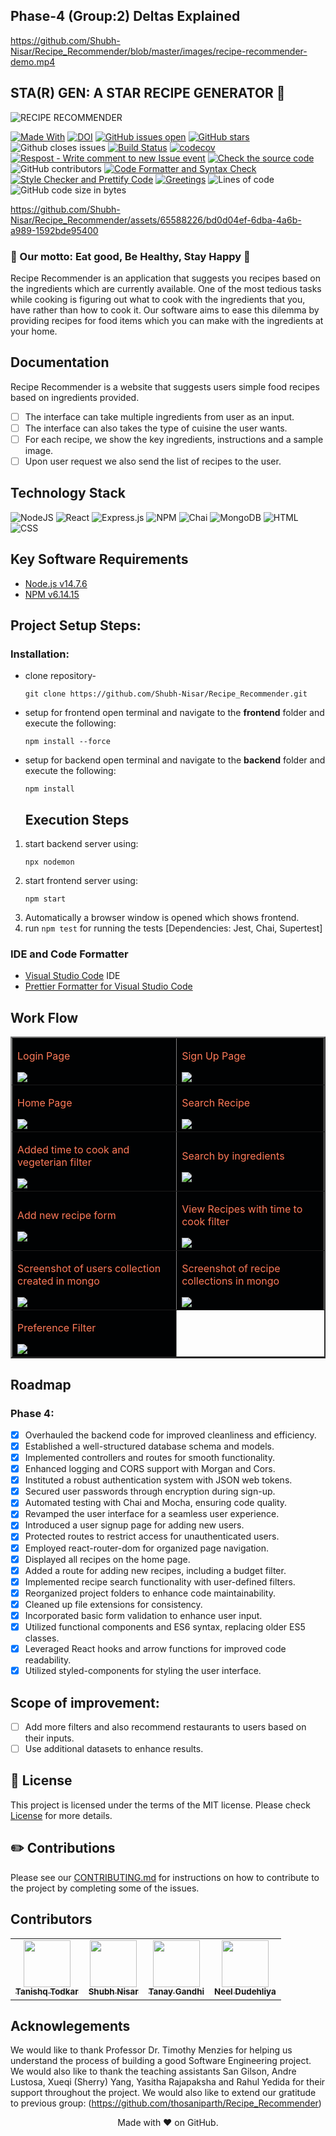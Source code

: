 ## Phase-4 (Group:2) Deltas Explained

https://github.com/Shubh-Nisar/Recipe_Recommender/blob/master/images/recipe-recommender-demo.mp4

## STA(R) GEN: A STAR RECIPE GENERATOR 🍔

![RECIPE RECOMMENDER](https://user-images.githubusercontent.com/40118578/139968487-1150b64e-d8d3-4f2e-a5d3-9a48d19ff64b.gif)

[![Made With](https://img.shields.io/badge/made%20with-javascript-gree)](https://www.javascript.com/)
[![DOI](https://zenodo.org/badge/429944963.svg)](https://zenodo.org/badge/latestdoi/429944963)
[![GitHub issues open](https://img.shields.io/github/issues/Shubh-Nisar/Recipe_Recommender)](https://github.com/Shubh-Nisar/Recipe_Recommender/issues)
[![GitHub stars](https://badgen.net/github/stars/Shubh-Nisar/Recipe_Recommender)](https://badgen.net/github/stars/Shubh-Nisar/Recipe_Recommender)
![Github closes issues](https://img.shields.io/github/issues-closed-raw/Shubh-Nisar/Recipe_Recommender)
[![Build Status](https://github.com/Shubh-Nisar/Recipe_Recommender/actions/workflows/coverage.yml/badge.svg)](https://github.com/Shubh-Nisar/Recipe_Recommender/actions/workflows/coverage.yml)
[![codecov](https://codecov.io/gh/Shubh-Nisar/Recipe_Recommender/branch/master/graph/badge.svg?token=f9c0cfdb-7222-453e-a957-a52002edbeef)](https://codecov.io/gh/Shubh-Nisar/Recipe_Recommender)
[![Respost - Write comment to new Issue event](https://github.com/Shubh-Nisar/Recipe_Recommender/actions/workflows/Respost.yml/badge.svg)](https://github.com/Shubh-Nisar/Recipe_Recommender/actions/workflows/Respost.yml)
[![Check the source code](https://github.com/Shubh-Nisar/Recipe_Recommender/actions/workflows/codeFormatter.yml/badge.svg)](https://github.com/Shubh-Nisar/Recipe_Recommender/actions/workflows/codeFormatter.yml)
![GitHub contributors](https://img.shields.io/github/contributors/Shubh-Nisar/Recipe_Recommender)
[![Code Formatter and Syntax Check](https://github.com/Shubh-Nisar/Recipe_Recommender/actions/workflows/Code_Formatter_and_Syntax_Check.yml/badge.svg)](https://github.com/Shubh-Nisar/Recipe_Recommender/actions/workflows/Code_Formatter_and_Syntax_Check.yml)
[![Style Checker and Prettify Code](https://github.com/Shubh-Nisar/Recipe_Recommender/actions/workflows/Style_Checker_and_Prettify_Code.yml/badge.svg)](https://github.com/Shubh-Nisar/Recipe_Recommender/actions/workflows/Style_Checker_and_Prettify_Code.yml)
[![Greetings](https://github.com/Shubh-Nisar/Recipe_Recommender/actions/workflows/greetings.yml/badge.svg)](https://github.com/Shubh-Nisar/Recipe_Recommender/actions/workflows/greetings.yml)
![Lines of code](https://img.shields.io/badge/Lines%20of%20Code-123.5k-green)
![GitHub code size in bytes](https://img.shields.io/badge/Code%20Size-27,365KB-brightgreen)

https://github.com/Shubh-Nisar/Recipe_Recommender/assets/65588226/bd0d04ef-6dba-4a6b-a989-1592bde95400

   <h3>🍔 Our motto: Eat good, Be Healthy, Stay Happy 🍔</h3>

  <p>
    Recipe Recommender is an application that suggests you recipes based on the ingredients which are currently available.
    One of the most tedious tasks while cooking is figuring out what to cook with the ingredients that you, have rather than how to cook it.
    Our software aims to ease this dilemma by providing recipes for food items which you can make with the ingredients at your home.
  </p>

## Documentation

Recipe Recommender is a website that suggests users simple food recipes based on ingredients provided.

- [ ] The interface can take multiple ingredients from user as an input.
- [ ] The interface can also takes the type of cuisine the user wants.
- [ ] For each recipe, we show the key ingredients, instructions and a sample image.
- [ ] Upon user request we also send the list of recipes to the user.

## Technology Stack

![NodeJS](https://img.shields.io/badge/node.js-6DA55F?style=for-the-badge&logo=node.js&logoColor=white)
![React](https://img.shields.io/badge/react-%2320232a.svg?style=for-the-badge&logo=react&logoColor=%2361DAFB)
![Express.js](https://img.shields.io/badge/express.js-%23404d59.svg?style=for-the-badge&logo=express&logoColor=%2361DAFB)
![NPM](https://img.shields.io/badge/npm-CB3837?style=for-the-badge&logo=npm&logoColor=white)
![Chai](https://img.shields.io/badge/chai.js-323330?style=for-the-badge&logo=chai&logoColor=red)
![MongoDB](https://img.shields.io/badge/MongoDB-%234ea94b.svg?style=for-the-badge&logo=mongodb&logoColor=white)
![HTML](https://img.shields.io/badge/HTML5-E34F26?style=for-the-badge&logo=html5&logoColor=white)
![CSS](https://img.shields.io/badge/CSS3-1572B6?style=for-the-badge&logo=css3&logoColor=white)

## Key Software Requirements

- [Node.js v14.7.6](https://nodejs.org/en/download/)
- [NPM v6.14.15](https://nodejs.org/en/download/)

## Project Setup Steps:

### Installation:

- clone repository-
  ```
  git clone https://github.com/Shubh-Nisar/Recipe_Recommender.git
  ```
- setup for frontend
  open terminal and navigate to the **frontend** folder and execute the following:
  ```
  npm install --force
  ```
- setup for backend
  open terminal and navigate to the **backend** folder and execute the following:

  ```
  npm install
  ```

  ## Execution Steps

1.  start backend server using:
    ```
    npx nodemon
    ```
2.  start frontend server using:
    ```
    npm start
    ```
3.  Automatically a browser window is opened which shows frontend.
4.  run `npm test` for running the tests [Dependencies: Jest, Chai, Supertest]

### IDE and Code Formatter

- [Visual Studio Code](https://code.visualstudio.com/) IDE
- [Prettier Formatter for Visual Studio Code](https://github.com/prettier/prettier-vscode/blob/main/README.md)

## Work Flow

<table border="2" bordercolorlight="#b9dcff" bordercolordark="#006fdd">

  <tr style="background: #010203 ">
    <td valign="left"> 
      <p style="color: #FF7A59"> Login Page
      </p>
      <a href=".\images\sign-in page.png"> 
        <img src=".\images\sign-in page.png" >      
      </a>
    </td>
    <td valign="left">
     <p style="color: #FF7A59"> Sign Up Page
      </p>
     <a href=".\images\sign-up page.png">
        <img src=".\images\sign-up page.png"> 
      </a> 
    </td>

  </tr>
     <tr style="background: #010203;"> 
    <td valign="left">
     <p style="color: #FF7A59"> Home Page
      </p>
     <a href=".\images\home page.png">
        <img src=".\images\home page.png"> 
      </a> 
    </td>
        <td valign="left"> 
      <p style="color: #FF7A59"> Search Recipe
      </p>
      <a href=".\images\search recipe page.png">
        <img src=".\images\search recipe page.png"> 
      </a>
    </td> 
    
  </tr>
  
  <tr style="background: #010203;"> 
    <td valign="left">
      <p style="color: #FF7A59"> Added time to cook and vegeterian filter
      </p>  
      <a href=".\images\time to cook and veg filter.png">
        <img src=".\images\time to cook and veg filter.png">    
      </a>
    </td>
    <td valign="left"> 
      <p style="color: #FF7A59"> Search by ingredients
      </p>
      <a href=".\images\ingredients.jpg">
        <img src=".\images\ingredients.jpg">          
      </a>
    </td>

  </tr> 
  
  <tr style="background: #010203;"> 
    <td valign="left">
     <p style="color: #FF7A59"> Add new recipe form
      </p>
     <a href=".\images\add recipe page.png">
        <img src=".\images\add recipe page.png"> 
      </a> 
    </td> 
    <td valign="left">
     <p style="color: #FF7A59"> View Recipes with time to cook filter
      </p>
     <a href=".\images\view recipes with time to cook.png">
        <img src=".\images\view recipes with time to cook.png"> 
      </a> 
    </td> 
  </tr> 
   <tr style="background: #010203 ">
    <td valign="left"> 
      <p style="color: #FF7A59"> Screenshot of users collection created in mongo
      </p>
      <a href=".\images\users in db.png"> 
        <img src=".\images\users in db.png" >      
      </a>
    </td>
<!--   </tr>
   </tr>
   <tr style="background: #010203 "> -->
    <td valign="left"> 
      <p style="color: #FF7A59"> Screenshot of recipe collections in mongo
      </p>
      <a href=".\images\recipe in db.png"> 
        <img src=".\images\recipe in db.png" >      
      </a>
    </td>
  </tr>
  <tr style="background: #010203;"> 
    <td valign="left">
     <p style="color: #FF7A59"> Preference Filter
      </p>
     <a href=".\images\preference filter.png">
        <img src=".\images\preference filter.png"> 
      </a> 
    </td> 
  </tr> 
 
 </table>

## Roadmap

<!--
### Phase 2: Completed tasks:

- [x] Improved the User Experience by embedding Dynamic scripts and CSS and made the interface self explanatory and easy from user perspective.
- [x] Hosted database on MongoDB server for better availability.
- [x] Improved the business logic and implemented parellelism for better efficiency.
- [x] Made the webpage publicly available by hosting the website on AWS and reduced the down time to 0.
- [x] Automated the continuous Deployment process using AWS providers on Terraform.
- [x] Configured and linked the frontend and backend servers dynamically using shell scrips and Terraform output state.
- [x] Created a more professional looking navigation buttons.
- [x] Added more advanced features for cuisine and improved the business logic for suggesting recipes based on combination of filters.
- [x] Implemented Email service for recommended recipes.
- [x] Implemented Travis CI and multiple other github workflows for Continuous Integration.
- [x] Made major improvements to the repository. Added a tagline, created a logo, etc.
- [x] Improved the code test coverage by adding more specialized test cases.
- [x] Added demo video which shows how the user will interact with our software. -->

<!-- ### Phase 3:

- [x] Added users collection in the database for user accounts.
- [x] Developed User Interface and APIs for user authorization.
- [x] Implemented backend for saving recipe under user account.
- [x] Implemented application testing and code coverage.
- [x] Add option to choose total cooking time and display recipes which take less time than selected time.
- [x] Classify recipes into vegan / vegetarian / non-vegetarian categorizations.
- [x] Add login functionality.
- [x] Add feature to submit recipes so other people can view recipes.
- [x] Shown the time taken to prepare the recipe.
- [x] Shown diet type of recipe results.
- [x] Add a calorie/nutrients tracker.
- [x] Updated email format of the recipe results.
- [x] Fine tune the existing code and wrap up to produce a finished product.
- [x] Demo video showing deltas from phase-2 to phase-3. -->

### Phase 4:

- [x] Overhauled the backend code for improved cleanliness and efficiency.
- [x] Established a well-structured database schema and models.
- [x] Implemented controllers and routes for smooth functionality.
- [x] Enhanced logging and CORS support with Morgan and Cors.
- [x] Instituted a robust authentication system with JSON web tokens.
- [x] Secured user passwords through encryption during sign-up.
- [x] Automated testing with Chai and Mocha, ensuring code quality.
- [x] Revamped the user interface for a seamless user experience.
- [x] Introduced a user signup page for adding new users.
- [x] Protected routes to restrict access for unauthenticated users.
- [x] Employed react-router-dom for organized page navigation.
- [x] Displayed all recipes on the home page.
- [x] Added a route for adding new recipes, including a budget filter.
- [x] Implemented recipe search functionality with user-defined filters.
- [x] Reorganized project folders to enhance code maintainability.
- [x] Cleaned up file extensions for consistency.
- [x] Incorporated basic form validation to enhance user input.
- [x] Utilized functional components and ES6 syntax, replacing older ES5 classes.
- [x] Leveraged React hooks and arrow functions for improved code readability.
- [x] Utilized styled-components for styling the user interface.

## Scope of improvement:

- [ ] Add more filters and also recommend restaurants to users based on their inputs.
- [ ] Use additional datasets to enhance results.

## :page_facing_up: License <a name="License"></a>

This project is licensed under the terms of the MIT license. Please check [License](https://github.com/Shubh-Nisar/Recipe_Recommender/blob/master/LICENSE) for more details.

## :pencil2: Contributions <a name="Contributions"></a>

Please see our [CONTRIBUTING.md](https://github.com/Shubh-Nisar/Recipe_Recommender/blob/master/CONTRIBUTING.md) for instructions on how to contribute to the project by completing some of the issues.

## Contributors

<table>
  <tr>
    <td align="center"><a href="https://github.com/tvt15"><img src="https://avatars.githubusercontent.com/u/73994466?s=400&u=dc3cc47577ecc7e1951f798a119e08eb96fdaa3a&v=4" width="75px;" alt=""/><br /><sub><b>Tanishq Todkar</b></sub></a></td>
    <td align="center"><a href="https://github.com/Shubh-Nisar"><img src="https://avatars.githubusercontent.com/u/65038837?v=4" width="75px;" alt=""/><br /><sub><b>Shubh Nisar</b></sub></a><br /></td>
    <td align="center"><a href="https://github.com/tanay306"><img src="https://avatars.githubusercontent.com/u/65588226?s=400&u=7fce2191e29891061aaab91e5d0adcaa95fd6868&v=4" width="75px;" alt=""/><br /><sub><b>Tanay Gandhi</b></sub></a><br /></td>
     <td align="center"><a href="https://github.com/Neel317"><img src="https://avatars.githubusercontent.com/u/67258403?v=4" width="75px;" alt=""/><br /><sub><b>Neel Dudehliya</b></sub></a><br /></td>
   
  </tr>
</table>

## Acknowlegements

We would like to thank Professor Dr. Timothy Menzies for helping us understand the process of building a good Software Engineering project. We would also like to thank the teaching assistants San Gilson, Andre Lustosa, Xueqi (Sherry) Yang, Yasitha Rajapaksha and Rahul Yedida for their support throughout the project. We would also like to extend our gratitude to previous group: (https://github.com/thosaniparth/Recipe_Recommender)

<p align="center">Made with ❤️ on GitHub.</p>
